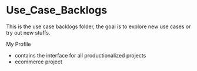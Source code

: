 # Use_Case_Backlogs
This is the use case backlogs folder, the goal is to explore new use cases or try out new stuffs.


My Profile 
- contains the interface for all productionalized projects
- ecommerce project
